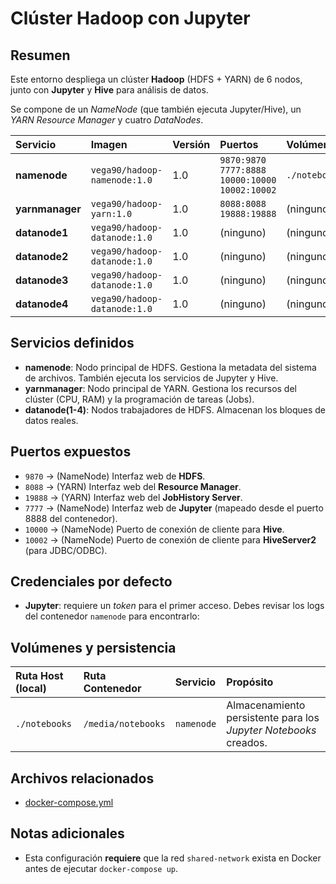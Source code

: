 # Clúster Hadoop con Jupyter

## Resumen

Este entorno despliega un clúster **Hadoop** (HDFS + YARN) de 6 nodos, junto con **Jupyter** y **Hive** para análisis de datos.

Se compone de un *NameNode* (que también ejecuta Jupyter/Hive), un *YARN Resource Manager* y cuatro *DataNodes*. 

| Servicio | Imagen | Versión | Puertos | Volúmenes | Red |
| :--- | :--- | :--- | :--- | :--- | :--- |
| **namenode** | `vega90/hadoop-namenode:1.0` | 1.0 | `9870:9870` <br> `7777:8888` <br> `10000:10000` <br> `10002:10002` | `./notebooks:/media/notebooks` | `shared-network` |
| **yarnmanager** | `vega90/hadoop-yarn:1.0` | 1.0 | `8088:8088` <br> `19888:19888` | (ninguno) | `shared-network` |
| **datanode1** | `vega90/hadoop-datanode:1.0` | 1.0 | (ninguno) | (ninguno) | `shared-network` |
| **datanode2** | `vega90/hadoop-datanode:1.0` | 1.0 | (ninguno) | (ninguno) | `shared-network` |
| **datanode3** | `vega90/hadoop-datanode:1.0` | 1.0 | (ninguno) | (ninguno) | `shared-network` |
| **datanode4** | `vega90/hadoop-datanode:1.0` | 1.0 | (ninguno) | (ninguno) | `shared-network` |


## Servicios definidos

  - **namenode**: Nodo principal de HDFS. Gestiona la metadata del sistema de archivos. También ejecuta los servicios de Jupyter y Hive.
  - **yarnmanager**: Nodo principal de YARN. Gestiona los recursos del clúster (CPU, RAM) y la programación de tareas (Jobs).
  - **datanode(1-4)**: Nodos trabajadores de HDFS. Almacenan los bloques de datos reales.


## Puertos expuestos

  - `9870` → (NameNode) Interfaz web de **HDFS**.
  - `8088` → (YARN) Interfaz web del **Resource Manager**.
  - `19888` → (YARN) Interfaz web del **JobHistory Server**.
  - `7777` → (NameNode) Interfaz web de **Jupyter** (mapeado desde el puerto 8888 del contenedor).
  - `10000` → (NameNode) Puerto de conexión de cliente para **Hive**.
  - `10002` → (NameNode) Puerto de conexión de cliente para **HiveServer2** (para JDBC/ODBC).


## Credenciales por defecto

  * **Jupyter**: requiere un *token* para el primer acceso. Debes revisar los logs del contenedor `namenode` para encontrarlo:

## Volúmenes y persistencia

| Ruta Host (local) | Ruta Contenedor | Servicio | Propósito |
| :--- | :--- | :--- | :--- |
| `./notebooks` | `/media/notebooks` | `namenode` | Almacenamiento persistente para los *Jupyter Notebooks* creados. |

## Archivos relacionados

  - [docker-compose.yml](./docker-compose.yml)


## Notas adicionales

  - Esta configuración **requiere** que la red `shared-network` exista en Docker antes de ejecutar `docker-compose up`.
